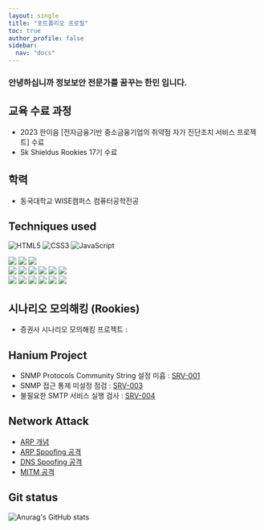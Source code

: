 ```yaml
---
layout: single
title: "포트폴리오 프로필"
toc: true
author_profile: false
sidebar:
  nav: "docs"
---
```


### 안녕하십니까 정보보안 전문가를 꿈꾸는 한민 입니다.

## 교육 수료 과정

- 2023 한이음 [전자금융기반 중소금융기업의 취약점 자가 진단조치 서비스 프로젝트] 수료
- Sk Shieldus Rookies 17기 수료

## 학력

- 동국대학교 WISE캠퍼스 컴퓨터공학전공

## Techniques used

![HTML5](https://img.shields.io/badge/-HTML5-F05032?style=for-the-badge&logo=html5&logoColor=ffffff)
![CSS3](https://img.shields.io/badge/-CSS3-007ACC?style=for-the-badge&logo=css3)
![JavaScript](https://img.shields.io/badge/-JavaScript-%23F7DF1C?style=for-the-badge&logo=javascript&logoColor=000000&labelColor=%23F7DF1C&color=%23FFCE5A)

<img src="https://img.shields.io/badge/Python-3776AB?style=for-the-badge&logo=Python&logoColor=white">
<img src="https://img.shields.io/badge/django-092E20?style=for-the-badge&logo=django&logoColor=white">
<img src="https://img.shields.io/badge/oracle-F80000?style=for-the-badge&logo=oracle&logoColor=white">

<br>

<img src="https://img.shields.io/badge/mysql-4479A1?style=for-the-badge&logo=mysql&logoColor=white">
<img src="https://img.shields.io/badge/linux-FCC624?style=for-the-badge&logo=linux&logoColor=black">
<img src="https://img.shields.io/badge/aws-232F3E?style=for-the-badge&logo=amazonaws&logoColor=white">
<img src="https://img.shields.io/badge/apache tomcat-F8DC75?style=for-the-badge&logo=apachetomcat&logoColor=white">
<img src="https://img.shields.io/badge/bootstrap-7952B3?style=for-the-badge&logo=bootstrap&logoColor=white">
<img src="https://img.shields.io/badge/github-181717?style=for-the-badge&logo=github&logoColor=white">

<br>

<img src="https://img.shields.io/badge/git-F05032?style=for-the-badge&logo=git&logoColor=white">
<img src="https://img.shields.io/badge/wireshark-1679A7?style=for-the-badge&logo=wireshark&logoColor=white">
<img src="https://img.shields.io/badge/kali_linux-557C94?style=for-the-badge&logo=kali-linux&logoColor=white">
<img src="https://img.shields.io/badge/c-A8B9CC?style=for-the-badge&logo=c&logoColor=white">
<img src="https://img.shields.io/badge/java-007396?style=for-the-badge&logo=java&logoColor=white">
<img src="https://img.shields.io/badge/c++-00599C?style=for-the-badge&logo=c%2B%2B&logoColor=white">


<br>

## 시나리오 모의해킹 (Rookies)

- 증권사 시나리오 모의해킹 프로젝트 :

## Hanium Project

- SNMP Protocols Community String 설정 미흡 : <a href = "https://github.com/hanmin0512/batch_SRV-001"> SRV-001 </a>
- SNMP 접근 통제 미설정 점검 : <a href = "https://github.com/hanmin0512/batch_SRV-003"> SRV-003 </a>
- 불필요한 SMTP 서비스 실행 검사 : <a href = "https://github.com/hanmin0512/batch_SRV-004"> SRV-004 </a>

## Network Attack

- <a href= "https://github.com/hanmin0512/Concept_ARP"> ARP 개념 </a>
- <a href= "https://github.com/hanmin0512/ARP_spoofing"> ARP Spoofing 공격 </a>
- <a href= "https://github.com/hanmin0512/DNS_spoofing"> DNS Spoofing 공격 </a>
- <a href= "https://github.com/hanmin0512/MITM_DNS"> MITM 공격 </a>

## Git status

![Anurag's GitHub stats](https://github-readme-stats.vercel.app/api?username=hanmin0512&show_icons=true&theme=radical)
